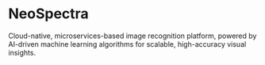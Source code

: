 # NeoSpectra
Cloud-native, microservices-based image recognition platform, powered by AI-driven machine learning algorithms for scalable, high-accuracy visual insights.
